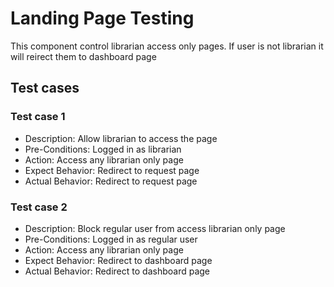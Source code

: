 # Landing Page Testing
This component control librarian access only pages. If user is not librarian it will reirect them to dashboard page

## Test cases
### Test case 1
- Description: Allow librarian to access the page
- Pre-Conditions: Logged in as librarian
- Action: Access any librarian only page
- Expect Behavior: Redirect to request page
- Actual Behavior: Redirect to request page

### Test case 2
- Description: Block regular user from access librarian only page
- Pre-Conditions: Logged in as regular user
- Action: Access any librarian only page
- Expect Behavior: Redirect to dashboard page
- Actual Behavior: Redirect to dashboard page
